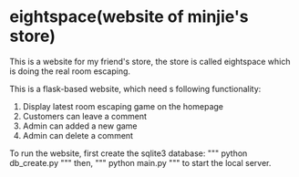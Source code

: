 # eightspace(website of minjie's store)
This is a website for my friend's store, the store is called eightspace which is doing the real room escaping.

This is a flask-based website, which need s following functionality:

1. Display latest room escaping game on the homepage
2. Customers can leave a comment
3. Admin can added a new game
4. Admin can delete a comment



To run the website, first create the sqlite3 database:
"""
python db_create.py
"""
then,
"""
python main.py
"""
to start the local server.

